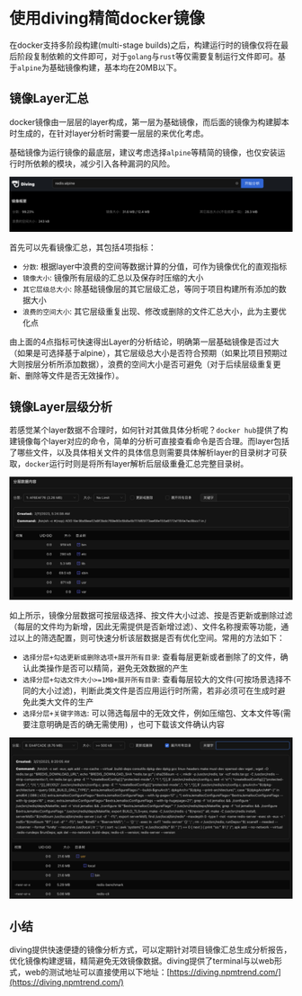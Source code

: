 # 使用diving精简docker镜像

在docker支持多阶段构建(multi-stage builds)之后，构建运行时的镜像仅将在最后阶段复制依赖的文件即可，对于`golang`与`rust`等仅需要复制运行文件即可。基于`alpine`为基础镜像构建，基本均在20MB以下。

## 镜像Layer汇总

docker镜像由一层层的layer构成，第一层为基础镜像，而后面的镜像为构建脚本时生成的，在针对layer分析时需要一层层的来优化考虑。

基础镜像为运行镜像的最底层，建议考虑选择`alpine`等精简的镜像，也仅安装运行时所依赖的模块，减少引入各种漏洞的风险。

![](./assets/diving-summary.png)

首先可以先看镜像汇总，其包括4项指标：

- `分数`: 根据layer中浪费的空间等数据计算的分值，可作为镜像优化的直观指标
- `镜像大小`: 镜像所有层级的汇总以及保存时压缩的大小
- `其它层级总大小`: 除基础镜像层的其它层级汇总，等同于项目构建所有添加的数据大小
- `浪费的空间大小`: 其它层级重复出现、修改或删除的文件汇总大小，此为主要优化点

由上面的4点指标可快速得出Layer的分析结论，明确第一层基础镜像是否过大（如果是可选择基于alpine），其它层级总大小是否符合预期（如果比项目预期过大则按层分析所添加数据），浪费的空间大小是否可避免（对于后续层级重复更新、删除等文件是否无效操作）。

## 镜像Layer层级分析

若感觉某个layer数据不合理时，如何针对其做具体分析呢？`docker hub`提供了构建镜像每个layer对应的命令，简单的分析可直接查看命令是否合理。而layer包括了哪些文件，以及具体相关文件的具体信息则需要具体解析layer的目录树才可获取，`docker`运行时则是将所有layer解析后层级重叠汇总完整目录树。

![](./assets/diving-layer-detail.png)

如上所示，镜像分层数据可按层级选择、按文件大小过滤、按是否更新或删除过滤（每层的文件均为新增，因此无需提供是否新增过滤）、文件名称搜索等功能，通过以上的筛选配置，则可快速分析该层数据是否有优化空间。常用的方法如下：

- `选择分层+勾选更新或删除选项+展开所有目录`: 查看每层更新或者删除了的文件，确认此类操作是否可以精简，避免无效数据的产生
- `选择分层+勾选文件大小>=1MB+展开所有目录`: 查看每层较大的文件(可按场景选择不同的大小过滤)，判断此类文件是否应用运行时所需，若非必须可在生成时避免此类大文件的生产
- `选择分层+关键字筛选`: 可以筛选每层中的无效文件，例如压缩包、文本文件等(需要注意明确是否的确无需使用) ，也可下载该文件确认内容


![](./assets/diving-redis-detail.png)

## 小结

diving提供快速便捷的镜像分析方式，可以定期针对项目镜像汇总生成分析报告，优化镜像构建逻辑，精简避免无效镜像数据。diving提供了terminal与以web形式，web的测试地址可以直接使用以下地址：[https://diving.npmtrend.com/](https://diving.npmtrend.com/)